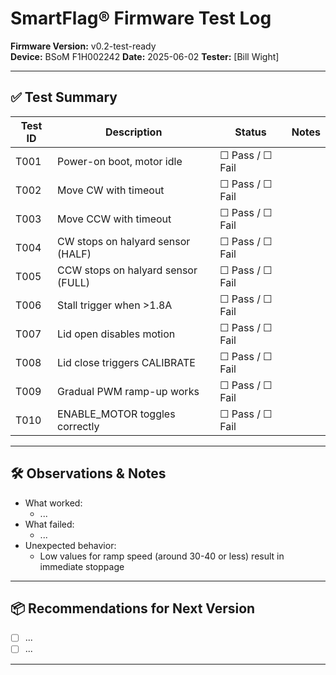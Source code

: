 # SmartFlag® Firmware Test Log
**Firmware Version:** v0.2-test-ready  
**Device:** BSoM  F1H002242
**Date:** 2025-06-02
**Tester:** [Bill Wight]  

---

## ✅ Test Summary

| Test ID | Description                         | Status | Notes                          |
|---------|-------------------------------------|--------|--------------------------------|
| T001    | Power-on boot, motor idle          | ☐ Pass / ☐ Fail |                                |
| T002    | Move CW with timeout               | ☐ Pass / ☐ Fail |                                |
| T003    | Move CCW with timeout              | ☐ Pass / ☐ Fail |                                |
| T004    | CW stops on halyard sensor (HALF)  | ☐ Pass / ☐ Fail |                                |
| T005    | CCW stops on halyard sensor (FULL) | ☐ Pass / ☐ Fail |                                |
| T006    | Stall trigger when >1.8A           | ☐ Pass / ☐ Fail |                                |
| T007    | Lid open disables motion           | ☐ Pass / ☐ Fail |                                |
| T008    | Lid close triggers CALIBRATE       | ☐ Pass / ☐ Fail |                                |
| T009    | Gradual PWM ramp-up works          | ☐ Pass / ☐ Fail |                                |
| T010    | ENABLE_MOTOR toggles correctly     | ☐ Pass / ☐ Fail |                                |

---

## 🛠 Observations & Notes

- What worked:
  - ...
- What failed:
  - ...
- Unexpected behavior:
  - Low values for ramp speed (around 30-40 or less) result in immediate stoppage

---

## 📦 Recommendations for Next Version

- [ ] ...
- [ ] ...

---

